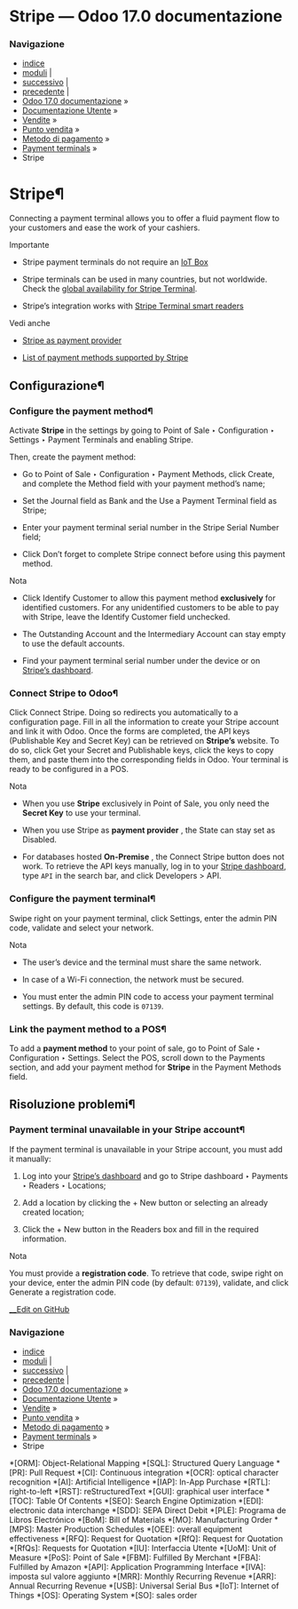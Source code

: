# Stripe — Odoo 17.0 documentazione

### Navigazione

  * [indice](../../../../../genindex.html "Indice generale")
  * [moduli](../../../../../py-modindex.html "Indice del modulo Python") |
  * [successivo](vantiv.html "Vantiv") |
  * [precedente](six.html "SIX") |
  * [Odoo 17.0 documentazione](../../../../../index-2.html) »
  * [Documentazione Utente](../../../../../applications.html) »
  * [Vendite](../../../../sales.html) »
  * [Punto vendita](../../../point_of_sale.html) »
  * [Metodo di pagamento](../../payment_methods.html) »
  * [Payment terminals](../terminals.html) »
  * Stripe



# Stripe¶

Connecting a payment terminal allows you to offer a fluid payment flow to your customers and ease the work of your cashiers.

Importante

  * Stripe payment terminals do not require an [IoT Box](../../../../general/iot.html)

  * Stripe terminals can be used in many countries, but not worldwide. Check the [global availability for Stripe Terminal](https://support.stripe.com/questions/global-availability-for-stripe-terminal).

  * Stripe’s integration works with [Stripe Terminal smart readers](https://docs.stripe.com/terminal/smart-readers)




Vedi anche

  * [Stripe as payment provider](../../../../finance/payment_providers/stripe.html)

  * [List of payment methods supported by Stripe](https://stripe.com/payments/payment-methods)




## Configurazione¶

### Configure the payment method¶

Activate **Stripe** in the settings by going to Point of Sale ‣ Configuration ‣ Settings ‣ Payment Terminals and enabling Stripe.

Then, create the payment method:

  * Go to Point of Sale ‣ Configuration ‣ Payment Methods, click Create, and complete the Method field with your payment method’s name;

  * Set the Journal field as Bank and the Use a Payment Terminal field as Stripe;

  * Enter your payment terminal serial number in the Stripe Serial Number field;

  * Click Don’t forget to complete Stripe connect before using this payment method.




Nota

  * Click Identify Customer to allow this payment method **exclusively** for identified customers. For any unidentified customers to be able to pay with Stripe, leave the Identify Customer field unchecked.

  * The Outstanding Account and the Intermediary Account can stay empty to use the default accounts.

  * Find your payment terminal serial number under the device or on [Stripe’s dashboard](https://dashboard.stripe.com/).




### Connect Stripe to Odoo¶

Click Connect Stripe. Doing so redirects you automatically to a configuration page. Fill in all the information to create your Stripe account and link it with Odoo. Once the forms are completed, the API keys (Publishable Key and Secret Key) can be retrieved on **Stripe’s** website. To do so, click Get your Secret and Publishable keys, click the keys to copy them, and paste them into the corresponding fields in Odoo. Your terminal is ready to be configured in a POS.

Nota

  * When you use **Stripe** exclusively in Point of Sale, you only need the **Secret Key** to use your terminal.

  * When you use Stripe as **payment provider** , the State can stay set as Disabled.

  * For databases hosted **On-Premise** , the Connect Stripe button does not work. To retrieve the API keys manually, log in to your [Stripe dashboard](https://dashboard.stripe.com/), type `API` in the search bar, and click Developers > API.




### Configure the payment terminal¶

Swipe right on your payment terminal, click Settings, enter the admin PIN code, validate and select your network.

Nota

  * The user’s device and the terminal must share the same network.

  * In case of a Wi-Fi connection, the network must be secured.

  * You must enter the admin PIN code to access your payment terminal settings. By default, this code is `07139`.




### Link the payment method to a POS¶

To add a **payment method** to your point of sale, go to Point of Sale ‣ Configuration ‣ Settings. Select the POS, scroll down to the Payments section, and add your payment method for **Stripe** in the Payment Methods field.

## Risoluzione problemi¶

### Payment terminal unavailable in your Stripe account¶

If the payment terminal is unavailable in your Stripe account, you must add it manually:

  1. Log into your [Stripe’s dashboard](https://dashboard.stripe.com/) and go to Stripe dashboard ‣ Payments ‣ Readers ‣ Locations;

  2. Add a location by clicking the \+ New button or selecting an already created location;

  3. Click the \+ New button in the Readers box and fill in the required information.




Nota

You must provide a **registration code**. To retrieve that code, swipe right on your device, enter the admin PIN code (by default: `07139`), validate, and click Generate a registration code.

[ __Edit on GitHub](https://github.com/odoo/documentation/edit/17.0/content/applications/sales/point_of_sale/payment_methods/terminals/stripe.rst)

### Navigazione

  * [indice](../../../../../genindex.html "Indice generale")
  * [moduli](../../../../../py-modindex.html "Indice del modulo Python") |
  * [successivo](vantiv.html "Vantiv") |
  * [precedente](six.html "SIX") |
  * [Odoo 17.0 documentazione](../../../../../index-2.html) »
  * [Documentazione Utente](../../../../../applications.html) »
  * [Vendite](../../../../sales.html) »
  * [Punto vendita](../../../point_of_sale.html) »
  * [Metodo di pagamento](../../payment_methods.html) »
  * [Payment terminals](../terminals.html) »
  * Stripe


  *[ORM]: Object-Relational Mapping
  *[SQL]: Structured Query Language
  *[PR]: Pull Request
  *[CI]: Continuous integration
  *[OCR]: optical character recognition
  *[AI]: Artificial Intelligence
  *[IAP]: In-App Purchase
  *[RTL]: right-to-left
  *[RST]: reStructuredText
  *[GUI]: graphical user interface
  *[TOC]: Table Of Contents
  *[SEO]: Search Engine Optimization
  *[EDI]: electronic data interchange
  *[SDD]: SEPA Direct Debit
  *[PLE]: Programa de Libros Electrónico
  *[BoM]: Bill of Materials
  *[MO]: Manufacturing Order
  *[MPS]: Master Production Schedules
  *[OEE]: overall equipment effectiveness
  *[RFQ]: Request for Quotation
  *[RfQ]: Request for Quotation
  *[RfQs]: Requests for Quotation
  *[IU]: Interfaccia Utente
  *[UoM]: Unit of Measure
  *[PoS]: Point of Sale
  *[FBM]: Fulfilled By Merchant
  *[FBA]: Fulfilled by Amazon
  *[API]: Application Programming Interface
  *[IVA]: imposta sul valore aggiunto
  *[MRR]: Monthly Recurring Revenue
  *[ARR]: Annual Recurring Revenue
  *[USB]: Universal Serial Bus
  *[IoT]: Internet of Things
  *[OS]: Operating System
  *[SO]: sales order